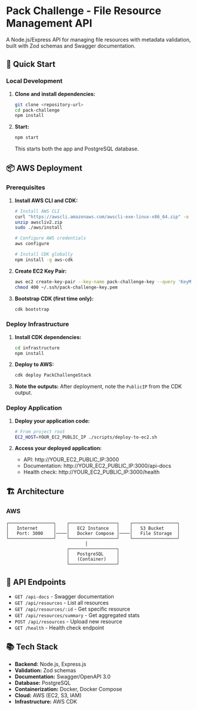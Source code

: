 # Pack Challenge - File Resource Management API

A Node.js/Express API for managing file resources with metadata validation, built with Zod schemas and Swagger documentation.

## 🚀 Quick Start

### Local Development

1. **Clone and install dependencies:**
   ```bash
   git clone <repository-url>
   cd pack-challenge
   npm install
   ```

2. **Start:**
   ```bash
   npm start
   ```
   This starts both the app and PostgreSQL database.

## 📦 AWS Deployment

### Prerequisites

1. **Install AWS CLI and CDK:**
   ```bash
   # Install AWS CLI
   curl "https://awscli.amazonaws.com/awscli-exe-linux-x86_64.zip" -o "awscliv2.zip"
   unzip awscliv2.zip
   sudo ./aws/install
   
   # Configure AWS credentials
   aws configure
   
   # Install CDK globally
   npm install -g aws-cdk
   ```

2. **Create EC2 Key Pair:**
   ```bash
   aws ec2 create-key-pair --key-name pack-challenge-key --query 'KeyMaterial' --output text > ~/.ssh/pack-challenge-key.pem
   chmod 400 ~/.ssh/pack-challenge-key.pem
   ```

3. **Bootstrap CDK (first time only):**
   ```bash
   cdk bootstrap
   ```

### Deploy Infrastructure

1. **Install CDK dependencies:**
   ```bash
   cd infrastructure
   npm install
   ```

2. **Deploy to AWS:**
   ```bash
   cdk deploy PackChallengeStack
   ```

3. **Note the outputs:**
   After deployment, note the `PublicIP` from the CDK output.

### Deploy Application

1. **Deploy your application code:**
   ```bash
   # From project root
   EC2_HOST=YOUR_EC2_PUBLIC_IP ./scripts/deploy-to-ec2.sh
   ```

2. **Access your deployed application:**
   - API: http://YOUR_EC2_PUBLIC_IP:3000
   - Documentation: http://YOUR_EC2_PUBLIC_IP:3000/api-docs
   - Health check: http://YOUR_EC2_PUBLIC_IP:3000/health

## 🏗️ Architecture

### AWS
```
┌─────────────────┐    ┌──────────────────┐    ┌─────────────────┐
│   Internet      │    │   EC2 Instance   │    │   S3 Bucket     │
│   Port: 3000    │────│   Docker Compose │────│   File Storage  │
└─────────────────┘    └──────────────────┘    └─────────────────┘
                              │
                       ┌──────────────────┐
                       │   PostgreSQL     │
                       │   (Container)    │
                       └──────────────────┘
```

## 📝 API Endpoints

- `GET /api-docs` - Swagger documentation
- `GET /api/resources` - List all resources
- `GET /api/resources/:id` - Get specific resource
- `GET /api/resources/summary` - Get aggregated stats
- `POST /api/resources` - Upload new resource
- `GET /health` - Health check endpoint

## 📚 Tech Stack

- **Backend:** Node.js, Express.js
- **Validation:** Zod schemas
- **Documentation:** Swagger/OpenAPI 3.0
- **Database:** PostgreSQL
- **Containerization:** Docker, Docker Compose
- **Cloud:** AWS (EC2, S3, IAM)
- **Infrastructure:** AWS CDK
